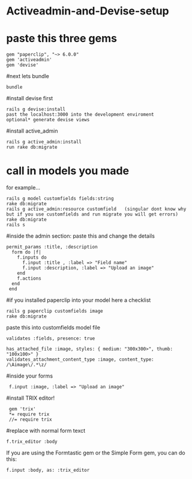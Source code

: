 # Activeadmin-and-Devise-setup
# paste this three gems

    gem "paperclip", "~> 6.0.0"
    gem 'activeadmin'
    gem 'devise'
    
#next lets bundle
    
    bundle
    
#install devise first

    rails g devise:install
    past the localhost:3000 into the development enviroment
    optional* generate devise views
    
#install active_admin

    rails g active_admin:install
    run rake db:migrate
    
# call in models you made
for example... 

    rails g model customfields fields:string
    rake db:migrate
    rails g active_admin:resource customfield   (singular dont know why but if you use customfields and run migrate you will get errors)
    rake db:migrate
    rails s
    
#inside the admin section:
paste this and change the details 

    permit_params :title, :description
      form do |f|
        f.inputs do
          f.input :title , :label => "Field name"
          f.input :description, :label => "Upload an image"
        end
        f.actions
      end
     end
     
#if you installed paperclip into your model here a checklist

    rails g paperclip customfields image
    rake db:migrate
    
paste this into customfields model file
    
    validates :fields, presence: true
    
    has_attached_file :image, styles: { medium: "300x300>", thumb: "100x100>" }
    validates_attachment_content_type :image, content_type: /\Aimage\/.*\z/
    
 #inside your forms
    
     f.input :image, :label => "Upload an image"

 #install TRIX editor!
 
     gem 'trix'
     *= require trix
     //= require trix
     
 #replace with normal form texct
 
    f.trix_editor :body
    
If you are using the Formtastic gem or the Simple Form gem, you can do this:

    f.input :body, as: :trix_editor
    
